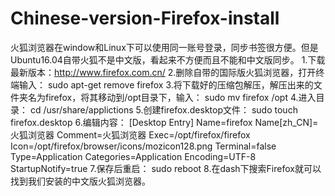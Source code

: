 # Chinese-version-Firefox-install
火狐浏览器在window和Linux下可以使用同一账号登录，同步书签很方便。但是Ubuntu16.04自带火狐不是中文版，看起来不方便而且不能和中文版同步。
1.下载最新版本：http://www.firefox.com.cn/
2.删除自带的国际版火狐浏览器，打开终端输入：
  sudo apt-get remove firefox
3.将下载好的压缩包解压，解压出来的文件夹名为firefox，将其移动到/opt目录下，输入：
  sudo mv firefox /opt
4.进入目录：
  cd  /usr/share/applictions
5.创建firefox.desktop文件：
  sudo touch firefox.desktop
6.编辑内容：
[Desktop Entry]
Name=firefox
Name[zh_CN]=火狐浏览器
Comment=火狐浏览器
Exec=/opt/firefox/firefox
Icon=/opt/firefox/browser/icons/mozicon128.png
Terminal=false
Type=Application
Categories=Application
Encoding=UTF-8
StartupNotify=true
7.保存后重启：
sudo reboot
8.在dash下搜索Firefox就可以找到我们安装的中文版火狐浏览器。
